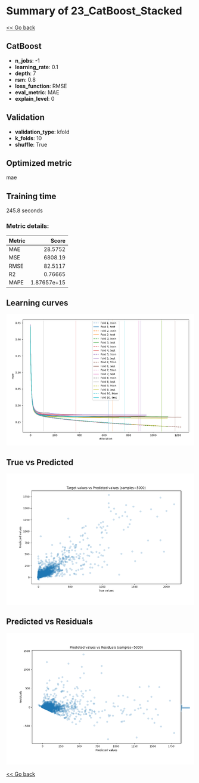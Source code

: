 # Summary of 23_CatBoost_Stacked

[<< Go back](../README.md)


## CatBoost
- **n_jobs**: -1
- **learning_rate**: 0.1
- **depth**: 7
- **rsm**: 0.8
- **loss_function**: RMSE
- **eval_metric**: MAE
- **explain_level**: 0

## Validation
 - **validation_type**: kfold
 - **k_folds**: 10
 - **shuffle**: True

## Optimized metric
mae

## Training time

245.8 seconds

### Metric details:
| Metric   |          Score |
|:---------|---------------:|
| MAE      |   28.5752      |
| MSE      | 6808.19        |
| RMSE     |   82.5117      |
| R2       |    0.76665     |
| MAPE     |    1.87657e+15 |



## Learning curves
![Learning curves](learning_curves.png)
## True vs Predicted

![True vs Predicted](true_vs_predicted.png)


## Predicted vs Residuals

![Predicted vs Residuals](predicted_vs_residuals.png)



[<< Go back](../README.md)
